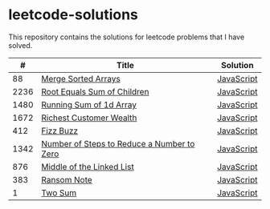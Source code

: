 # leetcode-solutions
This repository contains the solutions for leetcode problems that I have solved.


| # | Title | Solution |
|---| ----- | -------- | 
| 88 | [Merge Sorted Arrays](https://leetcode.com/problems/merge-sorted-array/) | [JavaScript](https://github.com/ataturan0/leetcode-solutions/blob/main/js/88.%20Merge%20Sorted%20Array.js) |
| 2236 | [Root Equals Sum of Children](https://leetcode.com/problems/root-equals-sum-of-children/) | [JavaScript](https://github.com/ataturan0/leetcode-solutions/blob/main/js/2236.%20Root%20Equals%20Sum%20of%20Children.js) |
| 1480 | [Running Sum of 1d Array](https://leetcode.com/problems/running-sum-of-1d-array/) | [JavaScript](https://github.com/ataturan0/leetcode-solutions/blob/main/js/1480.%20Running%20Sum%20of%201d%20Array.js) |
| 1672 | [Richest Customer Wealth](https://leetcode.com/problems/richest-customer-wealth/) | [JavaScript](https://github.com/ataturan0/leetcode-solutions/blob/main/js/1672.%20Richest%20Customer%20Wealth.js) |
| 412 | [Fizz Buzz](https://leetcode.com/problems/fizz-buzz/) | [JavaScript](https://github.com/ataturan0/leetcode-solutions/blob/main/js/412.%20FizzBuzz.js) |
| 1342 | [Number of Steps to Reduce a Number to Zero](https://leetcode.com/problems/number-of-steps-to-reduce-a-number-to-zero/) | [JavaScript](https://github.com/ataturan0/leetcode-solutions/blob/main/js/1342.%20Number%20of%20Steps%20to%20Reduce%20a%20Number%20to%20Zero.js) |
| 876 | [Middle of the Linked List](https://leetcode.com/problems/middle-of-the-linked-list/) | [JavaScript](https://github.com/ataturan0/leetcode-solutions/blob/main/js/876.%20Middle%20of%20the%20Linked%20List.js) |
| 383 | [Ransom Note](https://leetcode.com/problems/ransom-note/) | [JavaScript](https://github.com/ataturan0/leetcode-solutions/blob/main/js/383.%20Ransom%20Note.js) |
| 1 | [Two Sum](https://leetcode.com/problems/two-sum/) | [JavaScript](https://github.com/ataturan0/leetcode-solutions/blob/main/js/1.%20Two%20Sum.js) |




